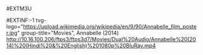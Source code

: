 #EXTM3U

#EXTINF:-1 tvg-logo="https://upload.wikimedia.org/wikipedia/en/9/90/Annabelle_film_poster.jpg" group-title="Movies", Annabelle (2014)
http://10.16.100.206/ftps3/ftps3d7/Movies/Dual%20Audio/Annabelle%20(2014)%20(Hindi%20&%20English)%201080p%20BluRay.mp4
